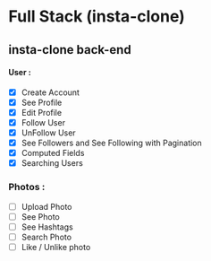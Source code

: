 # Full Stack (insta-clone)

## insta-clone back-end

#### User :

- [x] Create Account
- [x] See Profile
- [x] Edit Profile
- [x] Follow User
- [x] UnFollow User
- [x] See Followers and See Following with Pagination
- [x] Computed Fields
- [x] Searching Users

### Photos :

- [ ] Upload Photo
- [ ] See Photo
- [ ] See Hashtags
- [ ] Search Photo
- [ ] Like / Unlike photo
